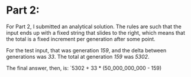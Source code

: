 Part 2:
=======

For Part 2, I submitted an analytical solution. The rules are such that the
input ends up with a fixed string that slides to the right, which means that
the total is a fixed increment per generation after some point.

For the test input, that was generation *159*, and the delta between
generations was *33*. The total at generation *159* was *5302*.

The final answer, then, is:
  `5302 + 33 * (50_000_000_000 - 159)
